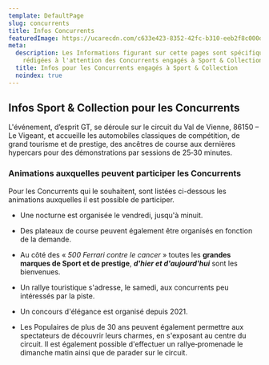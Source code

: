 ```yaml
---
template: DefaultPage
slug: concurrents
title: Infos Concurrents
featuredImage: https://ucarecdn.com/c633e423-8352-42fc-b310-eeb2f8c000df/
meta:
  description: Les Informations figurant sur cette pages sont spécifiquement
    rédigées à l'attention des Concurrents engagés à Sport & Collection.
  title: Infos pour les Concurrents engagés à Sport & Collection
  noindex: true
---
```


## Infos Sport & Collection pour les Concurrents

L'événement, d’esprit GT, se déroule sur le circuit du Val de Vienne, 86150 – Le Vigeant, et accueille les automobiles classiques de compétition, de grand tourisme et de prestige, des ancêtres de course aux dernières hypercars pour des démonstrations par sessions de 25‐30 minutes.

### Animations auxquelles peuvent participer les Concurrents

Pour les Concurrents qui le souhaitent, sont listées ci-dessous les animations auxquelles il est possible de participer.

* Une nocturne est organisée le vendredi, jusqu'à minuit.

* Des plateaux de course peuvent également être organisés en fonction de la demande.

* Au côté des « *500 Ferrari contre le cancer* » toutes les **grandes marques de Sport et de prestige**, ***d'hier et d'aujourd'hui*** sont les bienvenues.

* Un rallye touristique s'adresse, le samedi, aux concurrents peu intéressés par la piste.

* Un concours d'élégance est organisé depuis 2021.

* Les Populaires de plus de 30 ans peuvent également permettre aux spectateurs de découvrir leurs charmes, en s'exposant au centre du circuit. 
Il est également possible d'effectuer un rallye‐promenade le dimanche matin ainsi que de parader sur le circuit.